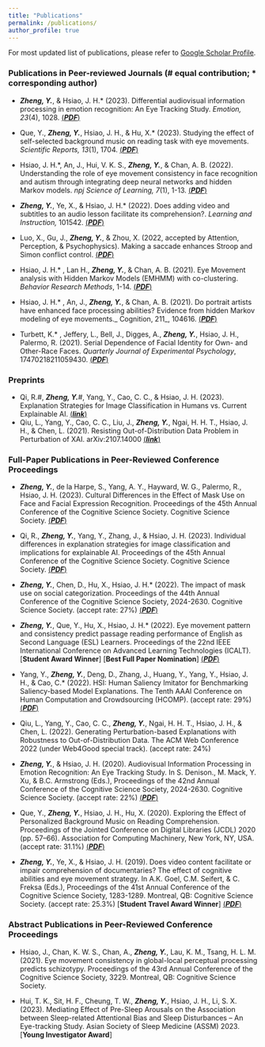 ```yaml
---
title: "Publications"
permalink: /publications/
author_profile: true
---
```


For most updated list of publications, please refer to [Google Scholar Profile](https://scholar.google.com/citations?hl=zh-CN&user=Cpnk91sAAAAJ).


### Publications in Peer-reviewed Journals (# equal contribution; * corresponding author)

*	***Zheng, Y.***, & Hsiao, J. H.* (2023). Differential audiovisual information processing in emotion recognition: An Eye Tracking Study. _Emotion, 23_(4), 1028. [(***PDF***)](https://mercuryzheng.github.io/files/Zheng2022_Emotion.pdf)
  
*	Que, Y., ***Zheng, Y.***, Hsiao, J. H., & Hu, X.* (2023). Studying the effect of self-selected background music on
reading task with eye movements. _Scientific Reports, 13_(1), 1704. [(***PDF***)](https://mercuryzheng.github.io/files/Que2023SR.pdf)

* Hsiao, J. H.*, An, J., Hui, V. K. S., ***Zheng, Y.***, & Chan, A. B. (2022). Understanding the role of eye movement consistency in face recognition and autism through integrating deep neural networks and hidden Markov models. _npj Science of Learning, 7_(1), 1-13. [(***PDF***)](https://mercuryzheng.github.io/files/npjsol_2022.pdf) 

*	***Zheng, Y.***, Ye, X., & Hsiao, J. H.* (2022). Does adding video and subtitles to an audio lesson facilitate its comprehension?. _Learning and Instruction,_ 101542. [(***PDF***)](https://mercuryzheng.github.io/files/Zheng2022_LI.pdf) 

*	Luo, X., Gu, J.,  ***Zheng, Y.***, & Zhou, X. (2022, accepted by Attention, Perception, & Psychophysics). Making a saccade enhances Stroop and Simon conflict control. [(***PDF***)](https://mercuryzheng.github.io/files/Luo2022APP.pdf)

*	Hsiao, J. H.* , Lan H., ***Zheng, Y.***, & Chan, A. B. (2021). Eye Movement analysis with Hidden Markov Models (EMHMM) with co-clustering. _Behavior Research Methods_, 1-14.  [(***PDF***)](https://mercuryzheng.github.io/files/Hsiao2021BRM_.pdf)

*	Hsiao, J. H.* , An, J.,  ***Zheng, Y.***, & Chan, A. B. (2021). Do portrait artists have enhanced face processing abilities? Evidence from hidden Markov modeling of eye movements._ Cognition, 211_, 104616. [(***PDF***)](https://mercuryzheng.github.io/files/Hsiao2021Cognition.pdf) 

*	Turbett, K.* , Jeffery, L., Bell, J., Digges, A., ***Zheng, Y.***, Hsiao, J. H., Palermo, R. (2021). Serial Dependence of Facial Identity for Own- and Other-Race Faces. _Quarterly Journal of Experimental Psychology_, 17470218211059430. [(***PDF***)](https://mercuryzheng.github.io/files/Turbett2021QJEP.pdf)  
  


### Preprints
* Qi, R.#, ***Zheng, Y.***#, Yang, Y., Cao, C. C., & Hsiao, J. H. (2023). Explanation Strategies for Image Classification in Humans vs. Current Explainable AI. [(***link***)](https://arxiv.org/abs/2304.04448)
*	Qiu, L., Yang, Y., Cao, C. C., Liu, J., ***Zheng, Y.***, Ngai, H. H. T., Hsiao, J. H., & Chen, L. (2021). Resisting Out-of-Distribution Data Problem in Perturbation of XAI. arXiv:2107.14000 [(***link***)](https://arxiv.org/abs/2107.14000)  
  


### Full-Paper Publications in Peer-Reviewed Conference Proceedings
* ***Zheng, Y.***, de la Harpe, S., Yang, A. Y., Hayward, W. G., Palermo, R., Hsiao, J. H. (2023). Cultural Differences in the Effect of Mask Use on Face and Facial Expression Recognition. Proceedings of the 45th Annual Conference of the Cognitive Science Society. Cognitive Science Society. [(***PDF***)](https://escholarship.org/content/qt5dk4k4nq/qt5dk4k4nq.pdf)

* Qi, R., ***Zheng, Y.***, Yang, Y., Zhang, J., & Hsiao, J. H. (2023). Individual differences in explanation strategies for image classification and implications for explainable AI. Proceedings of the 45th Annual Conference of the Cognitive Science Society. Cognitive Science Society. [(***PDF***)](https://escholarship.org/content/qt4kp9h54m/qt4kp9h54m.pdf) 
  
* ***Zheng, Y.***, Chen, D., Hu, X., Hsiao, J. H.* (2022). The impact of mask use on social categorization. Proceedings of the 44th Annual Conference of the Cognitive Science Society, 2024-2630. Cognitive Science Society. (accept rate: 27%) [(***PDF***)](https://escholarship.org/content/qt0nk0d8j7/qt0nk0d8j7.pdf)

* ***Zheng, Y.***, Que, Y., Hu, X., Hsiao, J. H.* (2022). Eye movement pattern and consistency predict passage reading performance of English as Second Language (ESL) Learners. Proceedings of the 22nd IEEE International Conference on Advanced Learning Technologies (ICALT). [**Student Award Winner**] [**Best Full Paper Nomination**] [(***PDF***)](https://mercuryzheng.github.io/files/Zheng_2022_ICALT.pdf)

* Yang, Y., ***Zheng, Y.***, Deng, D., Zhang, J., Huang, Y., Yang, Y., Hsiao, J. H., & Cao, C.* (2022). HSI: Human Saliency Imitator for Benchmarking Saliency-based Model Explanations. The Tenth AAAI Conference on Human Computation and Crowdsourcing (HCOMP). (accept rate: 29%) [(***PDF***)](https://mercuryzheng.github.io/files/Yang2022_Hcomp.pdf)

* Qiu, L., Yang, Y., Cao, C. C., ***Zheng, Y.***, Ngai, H. H. T., Hsiao, J. H., & Chen, L. (2022). Generating Perturbation-based Explanations with Robustness to Out-of-Distribution Data. The ACM Web Conference 2022 (under Web4Good special track). (accept rate: 24%)

* ***Zheng, Y.***, & Hsiao, J. H. (2020). Audiovisual Information Processing in Emotion Recognition: An Eye Tracking Study. In S. Denison., M. Mack, Y. Xu, & B.C. Armstrong (Eds.), Proceedings of the 42nd Annual Conference of the Cognitive Science Society, 2024-2630. Cognitive Science Society. (accept rate: 22%) [(***PDF***)](https://mercuryzheng.github.io/files/Zheng2020CogSci.pdf)

* Que, Y., ***Zheng, Y.***, Hsiao, J. H., Hu, X. (2020). Exploring the Effect of Personalized Background Music on Reading Comprehension. Proceedings of the Jointed Conference on Digital Libraries (JCDL) 2020 (pp. 57–66). Association for Computing Machinery, New York, NY, USA. (accept rate: 31.1%) [(***PDF***)](https://mercuryzheng.github.io/files/Que2020JCDL.pdf)

* ***Zheng, Y.***, Ye, X., & Hsiao, J. H. (2019). Does video content facilitate or impair comprehension of documentaries? The effect of cognitive abilities and eye movement strategy. In A.K. Goel, C.M. Seifert, & C. Freksa (Eds.), Proceedings of the 41st Annual Conference of the Cognitive Science Society, 1283-1289. Montreal, QB: Cognitive Science Society. (accept rate: 25.3%) [**Student Travel Award Winner**] [(***PDF***)](https://www.researchgate.net/profile/Yueyuan-Zheng-2/publication/346096163_Does_Video_Content_Facilitate_or_Impair_Comprehension_of_Documentaries_The_Effect_of_Cognitive_Abilities_and_Eye_Movement_Strategy/links/5fbb6cff458515b797628e10/Does-Video-Content-Facilitate-or-Impair-Comprehension-of-Documentaries-The-Effect-of-Cognitive-Abilities-and-Eye-Movement-Strategy.pdf)


### Abstract Publications in Peer-Reviewed Conference Proceedings
* Hsiao, J., Chan, K. W. S., Chan, A., ***Zheng, Y.***, Lau, K. M., Tsang, H. L. M. (2021). Eye movement consistency in global-local perceptual processing predicts schizotypy. Proceedings of the 43rd Annual Conference of the Cognitive Science Society, 3229. Montreal, QB: Cognitive Science Society.

* Hui, T. K., Sit, H. F., Cheung, T. W., ***Zheng, Y.***, Hsiao, J. H., Li, S. X. (2023). Mediating Effect of Pre-Sleep Arousals on the Association between Sleep-related Attentional Bias and Sleep Disturbances – An Eye-tracking Study. Asian Society of Sleep Medicine (ASSM) 2023. [**Young Investigator Award**]

